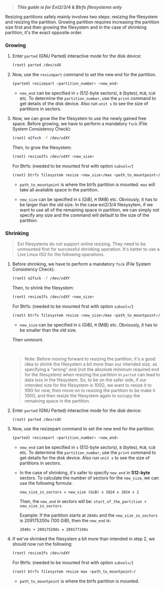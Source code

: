 > ***This guide is for Ext2/3/4 & Btrfs filesystems only***

Resizing partitions safely mainly involves two steps: resizing the filesystem and resizing the partition. Growing partition requires increasing the partition size first and then growing the filesystem and in the case of shrinking partition, it's the exact opposite order.

### Growing

1. Enter `parted` (GNU Parted) interactive mode for the disk device:

    ```sh
    (root) parted /dev/sdX
    ```

2. Now, use the `resizepart` command to set the new end for the partition.

    ```sh
    (parted) resizepart <partition_number> <new_end>
    ```

    - `new_end` can be specified in `s` (512-byte sectors), `B` (bytes), `MiB`, `GiB` etc. To determine the `partition_number`, use the `print` command to get details of the disk device. Also run `unit s` to see the size of partitions in sectors.

3. Now, we can grow the the filesystem to use the newly gained free space. Before growing, we have to perform a mandatory `fsck` (File System Consistency Check):

    ```sh
    (root) e2fsck -f /dev/sdXY
    ```

    Then, to grow the filesystem:

    ```sh
    (root) resize2fs /dev/sdXY <new_size>
    ```

    For Btrfs: (needed to be mounted first with option `subvol=/`)

    ```sh
    (root) btrfs filesystem resize <new_size>/max <path_to_mountpoint>/
    ```

    - `path_to_mountpoint` is where the btrfs partition is mounted. `max` will take all available space in the partition.

    - `new_size` can be specified in `G` (GiB), `M` (MiB) etc. Obviously, it has to be larger than the old size. In the case ext2/3/4 filesysytem, if we want to use all of the remaining space in partition, we can simply not specify any size and the command will default to the size of the partition.

### Shrinking

> Ext filesystems do not support online resizing. They need to be unmounted first for successful shrinking operation. It's better to use a Live Linux ISO for the following operations.

1. Before shrinking, we have to perform a mandatory `fsck` (File System Consistency Check):

    ```sh
    (root) e2fsck -f /dev/sdXY
    ```

    Then, to shrink the filesystem:

    ```sh
    (root) resize2fs /dev/sdXY <new_size>
    ```
    For Btrfs: (needed to be mounted first with option `subvol=/`)

    ```sh
    (root) btrfs filesystem resize <new_size>/max <path_to_mountpoint>/
    ```
    - `new_size` can be specified in `G` (GiB), `M` (MiB) etc. Obviously, it has to be smaller than the old size.

 	Then unmount.

    <br/>
    
    > Note: Before moving forward to resizing the partition, it's a good idea to shrink the filesystem a bit more than our intended size, as specifying a "wrong" end (not the absolute minimum required end for the filesystem) when resizing the partition in `parted` can lead to data loss in the filesystem. So, to be on the safer side, if our intended size for the filesystem is 100G, we want to resize it to 99G for now, then move on to resizing the partition to be make it 100G, and then resize the filesystem again to occupy the remaining space in the partition.

1. Enter `parted` (GNU Parted) interactive mode for the disk device:

    ```sh
    (root) parted /dev/sdX
    ```

2. Now, use the resizepart command to set the new end for the partition.
    ```sh
    (parted) resizepart <partition_number> <new_end>
    ```
    - `new_end` can be specified in `s` (512-byte sectors), `B` (bytes), `MiB`, `GiB` etc. To determine the `partition_number`, use the `print` command to get details for the disk device. Also run `unit s` to see the size of partitions in sectors.

    - In the case of shrinking, it's safer to specify `new_end` in **512-byte** sectors. To calculate the number of sectors for the `new_size`, we can use the following formula:

        ```
        new_size_in_sectors = new_size (GiB) x 1024 x 1024 x 2
        ```

        Then, the `new_end` in sectors will be: `start_of_the_partition + new_size_in_sectors`
    

        Example: If the partition starts at `2048s` and the `new_size_in_sectors` is 209175200s (100 GiB), then the `new_end` is:

        ```
        2048s + 209175200s = 209177248s
        ```

3. If we've shrinked the filesystem a bit more than intended in step 2, we should now run the following:

    ```sh
    (root) resize2fs /dev/sdXY
    ```
    For Btrfs: (needed to be mounted first with option `subvol=/`)

    ```sh
    (root) btrfs filesystem resize max <path_to_mountpoint>/
    ```

    - `path_to_mountpoint` is where the btrfs partition is mounted.
